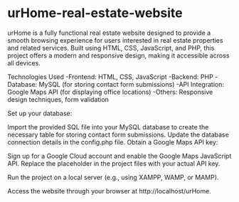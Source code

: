 # urHome-real-estate-website
urHome is a fully functional real estate website designed to provide a smooth browsing experience for users interested in real estate properties and related services. Built using HTML, CSS, JavaScript, and PHP, this project offers a modern and responsive design, making it accessible across all devices.

Technologies Used
-Frontend: HTML, CSS, JavaScript
-Backend: PHP
-Database: MySQL (for storing contact form submissions)
-API Integration: Google Maps API (for displaying office locations)
-Others: Responsive design techniques, form validation

Set up your database:

Import the provided SQL file into your MySQL database to create the necessary table for storing contact form submissions.
Update the database connection details in the config.php file.
Obtain a Google Maps API key:

Sign up for a Google Cloud account and enable the Google Maps JavaScript API.
Replace the placeholder in the project files with your actual API key.

Run the project on a local server (e.g., using XAMPP, WAMP, or MAMP).

Access the website through your browser at http://localhost/urHome.
